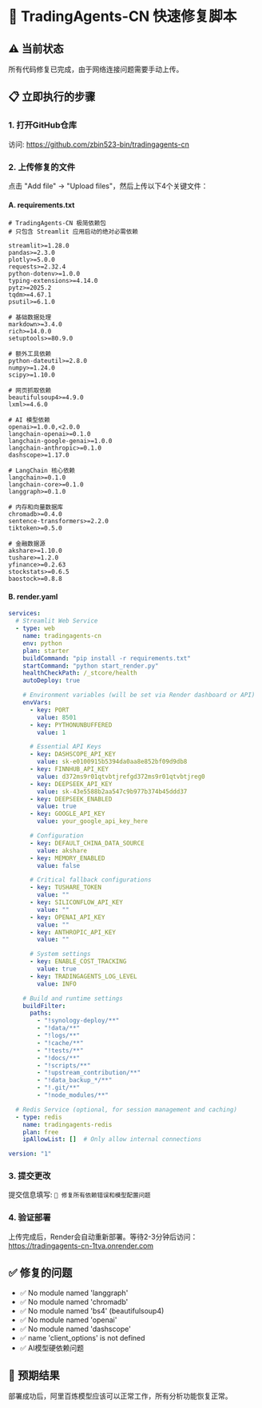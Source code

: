 # 🚀 TradingAgents-CN 快速修复脚本

## ⚠️ 当前状态
所有代码修复已完成，由于网络连接问题需要手动上传。

## 📋 立即执行的步骤

### 1. 打开GitHub仓库
访问: https://github.com/zbin523-bin/tradingagents-cn

### 2. 上传修复的文件
点击 "Add file" → "Upload files"，然后上传以下4个关键文件：

#### A. requirements.txt
```
# TradingAgents-CN 极简依赖包
# 只包含 Streamlit 应用启动的绝对必需依赖

streamlit>=1.28.0
pandas>=2.3.0
plotly>=5.0.0
requests>=2.32.4
python-dotenv>=1.0.0
typing-extensions>=4.14.0
pytz>=2025.2
tqdm>=4.67.1
psutil>=6.1.0

# 基础数据处理
markdown>=3.4.0
rich>=14.0.0
setuptools>=80.9.0

# 额外工具依赖
python-dateutil>=2.8.0
numpy>=1.24.0
scipy>=1.10.0

# 网页抓取依赖
beautifulsoup4>=4.9.0
lxml>=4.6.0

# AI 模型依赖
openai>=1.0.0,<2.0.0
langchain-openai>=0.1.0
langchain-google-genai>=1.0.0
langchain-anthropic>=0.1.0
dashscope>=1.17.0

# LangChain 核心依赖
langchain>=0.1.0
langchain-core>=0.1.0
langgraph>=0.1.0

# 内存和向量数据库
chromadb>=0.4.0
sentence-transformers>=2.2.0
tiktoken>=0.5.0

# 金融数据源
akshare>=1.10.0
tushare>=1.2.0
yfinance>=0.2.63
stockstats>=0.6.5
baostock>=0.8.8
```

#### B. render.yaml
```yaml
services:
  # Streamlit Web Service
  - type: web
    name: tradingagents-cn
    env: python
    plan: starter
    buildCommand: "pip install -r requirements.txt"
    startCommand: "python start_render.py"
    healthCheckPath: /_stcore/health
    autoDeploy: true

    # Environment variables (will be set via Render dashboard or API)
    envVars:
      - key: PORT
        value: 8501
      - key: PYTHONUNBUFFERED
        value: 1

      # Essential API Keys
      - key: DASHSCOPE_API_KEY
        value: sk-e0100915b5394da0aa8e852bf09d9db8
      - key: FINNHUB_API_KEY
        value: d372ms9r01qtvbtjrefgd372ms9r01qtvbtjreg0
      - key: DEEPSEEK_API_KEY
        value: sk-43e5588b2aa547c9b977b374b45ddd37
      - key: DEEPSEEK_ENABLED
        value: true
      - key: GOOGLE_API_KEY
        value: your_google_api_key_here

      # Configuration
      - key: DEFAULT_CHINA_DATA_SOURCE
        value: akshare
      - key: MEMORY_ENABLED
        value: false

      # Critical fallback configurations
      - key: TUSHARE_TOKEN
        value: ""
      - key: SILICONFLOW_API_KEY
        value: ""
      - key: OPENAI_API_KEY
        value: ""
      - key: ANTHROPIC_API_KEY
        value: ""

      # System settings
      - key: ENABLE_COST_TRACKING
        value: true
      - key: TRADINGAGENTS_LOG_LEVEL
        value: INFO

    # Build and runtime settings
    buildFilter:
      paths:
        - "!synology-deploy/**"
        - "!data/**"
        - "!logs/**"
        - "!cache/**"
        - "!tests/**"
        - "!docs/**"
        - "!scripts/**"
        - "!upstream_contribution/**"
        - "!data_backup_*/**"
        - "!.git/**"
        - "!node_modules/**"

  # Redis Service (optional, for session management and caching)
  - type: redis
    name: tradingagents-redis
    plan: free
    ipAllowList: []  # Only allow internal connections

version: "1"
```

### 3. 提交更改
提交信息填写: `🔧 修复所有依赖错误和模型配置问题`

### 4. 验证部署
上传完成后，Render会自动重新部署。等待2-3分钟后访问：
https://tradingagents-cn-1tva.onrender.com

## ✅ 修复的问题
- ✅ No module named 'langgraph'
- ✅ No module named 'chromadb'
- ✅ No module named 'bs4' (beautifulsoup4)
- ✅ No module named 'openai'
- ✅ No module named 'dashscope'
- ✅ name 'client_options' is not defined
- ✅ AI模型硬依赖问题

## 🎯 预期结果
部署成功后，阿里百炼模型应该可以正常工作，所有分析功能恢复正常。